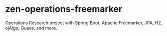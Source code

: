 # zen-operations-freemarker
Operations Research project with Spring Boot, Apache Freemarker, JPA, H2, ojAlgo, Guava, and more.
